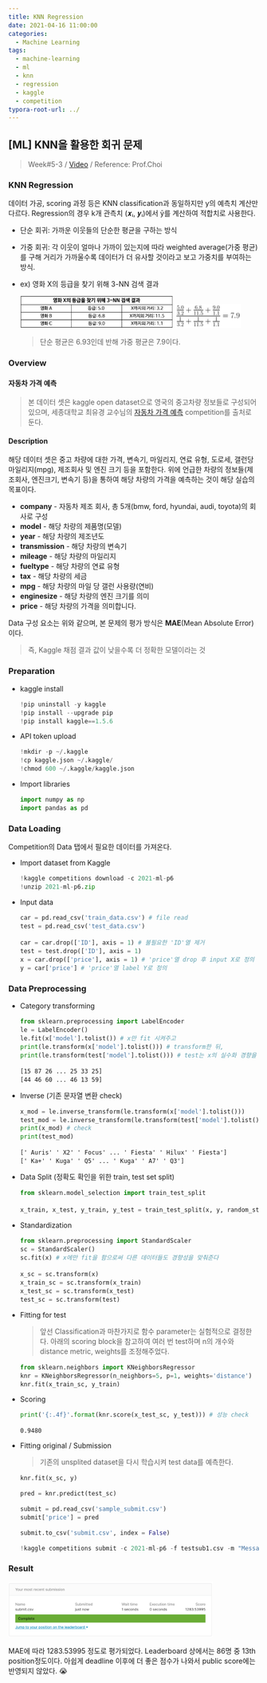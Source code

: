 ```yaml
---
title: KNN Regression
date: 2021-04-16 11:00:00
categories:
  - Machine Learning
tags:
  - machine-learning
  - ml
  - knn
  - regression
  - kaggle
  - competition
typora-root-url: ../
---
```




## [ML] KNN을 활용한 회귀 문제

> Week#5-3 / [Video](https://www.youtube.com/watch?v=w5RWGz5BxBY&list=PL1xKqHsVFgvktrttPFUK8ayVr0oTz5RoN&index=16) / Reference: Prof.Choi



### KNN Regression

데이터 가공, scoring 과정 등은 KNN classification과 동일하지만 y의 예측치 계산만 다르다. Regression의 경우 k개 관측치 (𝒙ᵢ, 𝒚ᵢ)에서 ȳ를 계산하여 적합치로 사용한다.

- 단순 회귀: 가까운 이웃들의 단순한 평균을 구하는 방식

- 가중 회귀: 각 이웃이 얼마나 가까이 있는지에 따라 weighted average(가중 평균) 를 구해 거리가 가까울수록 데이터가 더 유사할 것이라고 보고 가중치를 부여하는 방식.

- ex) 영화 X의 등급을 찾기 위해 3-NN 검색 결과

  <img src="/images/post15-ml-w5-3/1.png" alt="table" style="zoom:30%;border:none" />  
  <img src="/images/post15-ml-w5-3/2.png" alt="wgt-ave" style="zoom:25%;border:none" />
  
  > 단순 평균은 6.93인데 반해 가중 평균은 7.9이다.



### Overview

#### 자동차 가격 예측

> 본 데이터 셋은 kaggle open dataset으로 영국의 중고차량 정보들로 구성되어있으며, 세종대학교 최유경 교수님의 [자동차 가격 예측](https://www.kaggle.com/c/2021-ml-p6/overview) competition를 출처로 둔다.

#### Description

해당 데이터 셋은 중고 차량에 대한 가격, 변속기, 마일리지, 연료 유형, 도로세, 갤런당 마일리지(mpg), 제조회사 및 엔진 크기 등을 포함한다. 위에 언급한 차량의 정보들(제조회사, 엔진크기, 변속기 등)을 통하여 해당 차량의 가격을 예측하는 것이 해당 실습의 목표이다.

- **company** - 자동차 제조 회사, 총 5개(bmw, ford, hyundai, audi, toyota)의 회사로 구성
- **model** - 해당 차량의 제품명(모델)
- **year** - 해당 차량의 제조년도
- **transmission** - 해당 차량의 변속기
- **mileage** - 해당 차량의 마일리지
- **fueltype** - 해당 차량의 연료 유형
- **tax** - 해당 차량의 세금
- **mpg** - 해당 차량의 마일 당 갤런 사용량(연비)
- **enginesize** - 해당 차량의 엔진 크기를 의미
- **price** - 해당 차량의 가격을 의미합니다.

Data 구성 요소는 위와 같으며, 본 문제의 평가 방식은 **MAE**(Mean Absolute Error)이다.

> 즉, Kaggle 채점 결과 값이 낮을수록 더 정확한 모델이라는 것



### Preparation

- kaggle install

  ~~~python
  !pip uninstall -y kaggle
  !pip install --upgrade pip
  !pip install kaggle==1.5.6
  ~~~

- API token upload

  ~~~python
  !mkdir -p ~/.kaggle
  !cp kaggle.json ~/.kaggle/
  !chmod 600 ~/.kaggle/kaggle.json
  ~~~

- Import libraries

  ~~~python
  import numpy as np
  import pandas as pd
  ~~~


### Data Loading

Competition의 Data 탭에서 필요한 데이터를 가져온다.

- Import dataset from Kaggle

  ~~~python
  !kaggle competitions download -c 2021-ml-p6
  !unzip 2021-ml-p6.zip
  ~~~

- Input data

  ~~~python
  car = pd.read_csv('train_data.csv') # file read
  test = pd.read_csv('test_data.csv')
  
  car = car.drop(['ID'], axis = 1) # 불필요한 'ID'열 제거
  test = test.drop(['ID'], axis = 1)
  x = car.drop(['price'], axis = 1) # 'price'열 drop 후 input X로 정의
  y = car['price'] # 'price'열 label Y로 정의
  ~~~

  

### Data Preprocessing

- Category transforming

  ~~~python
  from sklearn.preprocessing import LabelEncoder
  le = LabelEncoder()
  le.fit(x['model'].tolist()) # x만 fit 시켜주고
  print(le.transform(x['model'].tolist())) # transform한 뒤,
  print(le.transform(test['model'].tolist())) # test는 x의 실수화 경향을 따르도록 한다.
  ~~~

  `[15 87 26 ... 25 33 25]`  
  `[44 46 60 ... 46 13 59]`

- Inverse (기존 문자열 변환 check)

  ~~~python
  x_mod = le.inverse_transform(le.transform(x['model'].tolist()))
  test_mod = le.inverse_transform(le.transform(test['model'].tolist()))
  print(x_mod) # check
  print(test_mod)
  ~~~

  `[' Auris' ' X2' ' Focus' ... ' Fiesta' ' Hilux' ' Fiesta']`  
  `[' Ka+' ' Kuga' ' Q5' ... ' Kuga' ' A7' ' Q3']`

- Data Split (정확도 확인을 위한 train, test set split)

  ~~~python
  from sklearn.model_selection import train_test_split
  
  x_train, x_test, y_train, y_test = train_test_split(x, y, random_state=0, test_size=0.3)
  ~~~

- Standardization

  ~~~python
  from sklearn.preprocessing import StandardScaler
  sc = StandardScaler()
  sc.fit(x) # x에만 fit을 함으로써 다른 데이터들도 경향성을 맞춰준다
  
  x_sc = sc.transform(x)
  x_train_sc = sc.transform(x_train)
  x_test_sc = sc.transform(x_test)
  test_sc = sc.transform(test)
  ~~~

- Fitting for test

  > 앞선 Classification과 마찬가지로 함수 parameter는 실험적으로 결정한다. 아래의 scoring block을 참고하여 여러 번 test하며 n의 개수와 distance metric, weights를 조정해주었다.

  ~~~python
  from sklearn.neighbors import KNeighborsRegressor
  knr = KNeighborsRegressor(n_neighbors=5, p=1, weights='distance')
  knr.fit(x_train_sc, y_train)
  ~~~

- Scoring

  ~~~python
  print('{:.4f}'.format(knr.score(x_test_sc, y_test))) # 성능 check
  ~~~

  `0.9480`  

- Fitting original / Submission

  > 기존의 unsplited dataset을 다시 학습시켜 test data를 예측한다.

  ~~~python
  knr.fit(x_sc, y)
  ~~~

  ~~~python
  pred = knr.predict(test_sc)
  ~~~

  ~~~python
  submit = pd.read_csv('sample_submit.csv')
  submit['price'] = pred
  ~~~

  ~~~python
  submit.to_csv('submit.csv', index = False)
  ~~~

  ~~~python
  !kaggle competitions submit -c 2021-ml-p6 -f testsub1.csv -m "Message"
  ~~~




### Result

<img src="/images/post15-ml-w5-3/3.png" alt="score" style="zoom:40%;border:none" /> 

MAE에 따라 1283.53995 정도로 평가되었다. Leaderboard 상에서는 86명 중 13th position정도이다. 아쉽게 deadline 이후에 더 좋은 점수가 나와서 public score에는 반영되지 않았다. :sob: